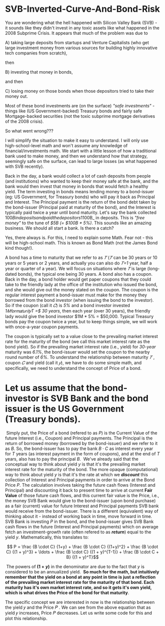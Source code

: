 # SVB-Inverted-Curve-And-Bond-Risk

You are wondering what the hell happened with Silicon Valley Bank (SVB) - it sounds like they didn't invest in any toxic assets like what happened in the 2008 Subprime Crisis. It appears that much of the problem was due to

  A) taking large deposits from startups and Venture Capitalists (who get large investment money from various sources for building highly innovative tech companies from scratch),

then

  B) investing that money in bonds,

and then

  C) losing money on those bonds when those depositors tried to take their money out.

Most of these bond investments are (on the surface) _"safe investments"_ - things like (US Government-backed) Treasury bonds and fairly safe Mortgage-backed securities (not the toxic subprime mortgage derivatives of the 2008 crisis).

So what went wrong???

I will simplify the situation to make it easy to understand. I will only use high-school-level math and won't assume any knowledge of financial/investments math. We start with a little lesson of how a traditional bank used to make money, and then we understand how that strategy, seemingly safe on the surface, can lead to large losses (as what happened with SVB recently).

Back in the day, a bank would collect a lot of cash deposits from people (and institutions) who wanted to keep their money safe at the bank, and the bank would then invest that money in bonds that would fetch a healthy yield. The term investing in bonds means lending money to a bond-issuer (eg: US Government, for Treasury bonds) who will pay it back as Principal and Interest. The Principal payment is the return of the bond debt taken by the bond-issuer (Principal paid at maturity of the bond), and the Interest is typically paid twice a year until bond maturity. Let's say the bank collected $100B in deposits and paid the depositors 1% interest rate (annualized rate) on their deposits. Let's also say the bank invested in Treasury bonds that mature over several years (typically 5 or 10 or 30). Some of the longer maturity bonds fetched a healthy interest rate back in the day. Let's say the bank invested in bonds that fetched a 6% interest rate. Thus, they collect a net yield of _5% (= 6% - 1%)_ annually on the _$100B_ in deposits. This is _"free money"_ to the tune of _$5B (= $100B * 5%)_. This sounds like an amazing business. We should all start a bank. Is there a catch?

Yes, there always is. For this, I need to explain some Math. Fear not - this will be high-school math. This is known as Bond Math (not the James Bond kind though!).

A bond has a time to maturity that we refer to as _𝑇_
 (_𝑇_ can be 30 years or 10 years or 5 years or 2 years, and actually you can also do _𝑇=1_
 year, half a year or quarter of a year). We will focus on situations where _𝑇_
 is large (long-dated bonds), the typical one being 30 years. A bond also has a coupon. Back in the day, a bond holder would get paper coupons that they could take to the friendly lady at the office of the institution who issued the bond, and she would give out the money stated on the coupon. The coupon is the regular interest payment a bond-issuer must make for the money they borrowed from the bond investor (when issuing the bond to the investor). So if the coupon (call it _𝐶_) is _5%_ and a bond investor invested _1𝑀𝑓𝑜𝑟𝑚𝑎𝑡𝑢𝑟𝑖𝑡𝑦T =$ 30 years_, then each year (over 30 years), the friendly lady would give the bond investor $1M * 5% = $50,000. Typical Treasury bonds pay the coupon twice a year, but to keep things simple, we will work with once-a-year coupon payments.

The coupon is typically set to a value close to the prevailing market interest rate for the maturity of the bond (we call this market interest rate as the bond yield). So if the prevailing market interest rate (i.e., yield) for _30-year_ maturity was _6.1%_, the bond-issuer would set the coupon to the nearby round number of _6%_. To understand the relationship between maturity _𝑇_
, coupon _𝐶_ and yield (call it _𝑦_), we have to do some simple math, and specifically, we need to understand the concept of Price of a bond.

# Let us assume that the bond-investor is SVB Bank and the bond issuer is the US Government (Treasury bonds).
​
Simply put, the Price of a bond (refered to as _$P$_) is the Current Value of the future Interest (i.e., Coupon) and Principal payments. The Principal is the return of borrowed money (borrowed by the bond-issuer) and we refer to it as $B$. So, the bond-issuer has to pay the bank $B \cdot C$ as interest every year for _$T$_ years (as interest payment in the form of coupons), and at the end of _$T$_ years, also has to pay the principal _$B$_.
​
We've already said that the conceptual way to think about yield $y$ is that it's the prevailing market interest rate for the maturity of the bond. The more opaque (computational) way to think about yield $y$ is that it's the rate at which we _**discount**_ this collection of Interest and Principal payments in order to arrive at the Bond Price $P$. The calculation involves taking the future cash flows (Interest and Principal) and discounting it back to present time to arrive at current **Fair Value** of those future cash flows, and this current fair value is the Price, i.e., the money SVB Bank would give to the bond-issuer (upon bond purchase) as a fair (current) value for future Interest and Principal payments SVB bank would receive from the bond-issuer. There is a different (equivalent) way of thinking about it - instead of working back in time, move forward in time. SVB Bank is investing $P$ in the bond, and the bond-issuer gives SVB Bank cash flows in the future (Interest and Principal payments) which on average fetch an investment-growth rate (often refered to as _**return**_) equal to the yield _$y$_. Mathematically, this translates to:
​
```math

P = \frac {B \cdot C} {1+y} + \frac {B \cdot C} {(1+y)^2} + \frac {B \cdot C} {(1 + y)^3} + \ldots + \frac {B \cdot C} {(1 + y)^{T-1}} + \frac {B \cdot C + B} {(1 + y)^T}
```
​
The powers of **$(1+y)$** in the denominator are due to the fact that _$y$_ is considered to be an annualized yield.
​
**So much for the math, but intuitively remember that the yield on a bond at any point in time is just a reflection of the prevailing market interest rate for the maturity of that bond. Each maturity has it's own market interest rate, and so it gets it's own yield, which is what drives the Price of the bond for that maturity**.

The specific concept we are interested in now is the relationship between the yield 𝑦 and the Price 𝑃
. We can see from the above equation that as yield 𝑦
 increases, Price 𝑃 decreases. Let us write some code for this and plot this relationship.
